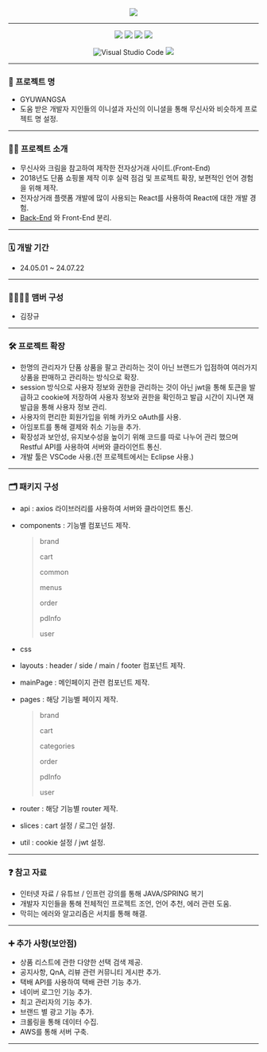 <div align="center">
  <img src="https://github.com/user-attachments/assets/45a607a7-0800-47f7-8860-ed5b91b49b69">
</div>

------

<div align="center">
  <img src="https://img.shields.io/badge/javascript-F7DF1E?style=for-the-badge&logo=javascript&logoColor=black">
  <img src="https://img.shields.io/badge/html5-E34F26?style=for-the-badge&logo=html5&logoColor=white">
  <img src="https://img.shields.io/badge/css3-1572B6?style=for-the-badge&logo=css3&logoColor=white">
  <img src="https://img.shields.io/badge/react-61DAFB?style=for-the-badge&logo=react&logoColor=black">

  ![Visual Studio Code](https://img.shields.io/badge/Visual%20Studio%20Code-0078d7.svg?style=for-the-badge&logo=visual-studio-code&logoColor=white)
  <img src="https://img.shields.io/badge/tailwindcss-06B6D4?style=for-the-badge&logo=tailwindcss&logoColor=white">
  
</div>

----
### **🙌 프로젝트 명**

- GYUWANGSA
- 도움 받은 개발자 지인들의 이니셜과 자신의 이니셜을 통해 무신사와 비슷하게 프로젝트 명 설정.
----
### **🙋‍♀️ 프로젝트 소개**

- 무신사와 크림을 참고하여 제작한 전자상거래 사이트.(Front-End)
- 2018년도 단품 쇼핑몰 제작 이후 실력 점검 및 프로젝트 확장, 보편적인 언어 경험을 위해 제작.
- 전자상거래 플랫폼 개발에 많이 사용되는 React를 사용하여 React에 대한 개발 경험.
- [Back-End](https://github.com/jangkuok/Gyuwangsa_Back-End.git) 와 Front-End 분리.
----
### **🗓 개발 기간**

- 24.05.01 ~ 24.07.22
----
### **👨‍👨‍👦‍👦 맴버 구성**

- 김장규
----

### **🛠 프로젝트 확장**

- 한명의 관리자가 단품 상품을 팔고 관리하는 것이 아닌 브랜드가 입점하여 여러가지 상품을 판매하고 관리하는 방식으로 확장.
- session 방식으로 사용자 정보와 권한을 관리하는 것이 아닌 jwt을 통해 토큰을 발급하고 cookie에 저장하여 사용자 정보와 권한을 확인하고 발급 시간이 지나면 재발급을 통해 사용자 정보 관리.
- 사용자의 편리한 회원가입을 위해 카카오 oAuth를 사용.
- 아임포트를 통해 결제와 취소 기능을 추가.
- 확장성과 보안성, 유지보수성을 높이기 위해 코드를 따로 나누어 관리 했으며 Restful API를 사용하여 서버와 클라이언트 통신.
- 개발 툴은 VSCode 사용.(전 프로젝트에서는 Eclipse 사용.)
----

### **🗂 패키지 구성**

- api : axios 라이브러리를 사용하여 서버와 클라이언트 통신.
- components : 기능별 컴포넌드 제작.
  
   > brand
   > 
   > cart
   > 
   > common
   > 
   > menus
   > 
   > order
   > 
   > pdInfo
   > 
   > user
   > 
- css
- layouts : header / side / main / footer 컴포넌트 제작.
- mainPage : 메인페이지 관련 컴포넌트 제작.
- pages : 해당 기능별 페이지 제작.
  
   > brand
   >
   > cart
   >
   > categories
   > 
   > order
   > 
   > pdInfo
   > 
   > user
   > 
- router : 해당 기능별 router 제작.
- slices : cart 설정 / 로그인 설정.
- util : cookie 설정 / jwt 설정.

----

### **❓ 참고 자료**

- 인터넷 자료 / 유튜브 / 인프런 강의를 통해 JAVA/SPRING 복기
- 개발자 지인들을 통해 전체적인 프로젝트 조언, 언어 추천, 에러 관련 도움.
- 막히는 에러와 알고리즘은 서치를 통해 해결.
----
### **➕ 추가 사항(보안점)**

- 상품 리스트에 관한 다양한 선택 검색 제공.
- 공지사항, QnA, 리뷰 관련 커뮤니티 게시판 추가.
- 택배 API를 사용하여 택배 관련 기능 추가.
- 네이버 로그인 기능 추가.
- 최고 관리자의 기능 추가.
- 브랜드 별 광고 기능 추가.
- 크롤링을 통해 데이터 수집.
- AWS를 통해 서버 구축.
----
